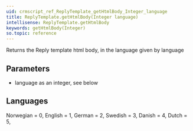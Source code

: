 ```yaml
---
uid: crmscript_ref_ReplyTemplate_getHtmlBody_Integer_language
title: ReplyTemplate.getHtmlBody(Integer language)
intellisense: ReplyTemplate.getHtmlBody
keywords: getHtmlBody(Integer)
so.topic: reference
---
```


Returns the Reply template html body, in the language given by language



## Parameters


 - language as an integer, see below




## Languages

Norwegian = 0,
English = 1,
German = 2,
Swedish = 3,
Danish = 4,
Dutch = 5,


